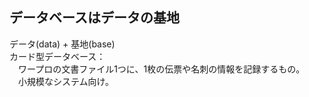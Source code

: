 ## データベースはデータの基地  
データ(data) + 基地(base)  
カード型データベース：  
　ワープロの文書ファイル1つに、1枚の伝票や名刺の情報を記録するもの。  
　小規模なシステム向け。
